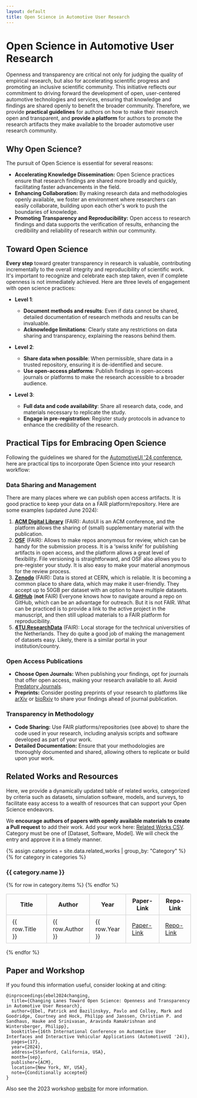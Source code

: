 ```yaml
---
layout: default
title: Open Science in Automotive User Research
---
```


<style>
table {
    width: 100%;
    table-layout: fixed;
    overflow: auto;
}
th, td {
    padding: 0.5rem 1rem;
    border: 1px solid #ccc;
}
</style>

# Open Science in Automotive User Research

Openness and transparency are critical not only for judging the quality of empirical research, but also for accelerating scientific progress and promoting an inclusive scientific community. This initiative reflects our commitment to driving forward the development of open, user-centered automotive technologies and services, ensuring that knowledge and findings are shared openly to benefit the broader community. Therefore, we provide **practical guidelines** for authors on how to make their research open and transparent, and **provide a platform** for authors to promote the research artifacts they make available to the broader automotive user research community.

## Why Open Science?

The pursuit of Open Science is essential for several reasons:

- **Accelerating Knowledge Dissemination:** Open Science practices ensure that research findings are shared more broadly and quickly, facilitating faster advancements in the field.
- **Enhancing Collaboration:** By making research data and methodologies openly available, we foster an environment where researchers can easily collaborate, building upon each other's work to push the boundaries of knowledge.
- **Promoting Transparency and Reproducibility:** Open access to research findings and data supports the verification of results, enhancing the credibility and reliability of research within our community.


## Toward Open Science

**Every step** toward greater transparency in research is valuable, contributing incrementally to the overall integrity and reproducibility of scientific work. It's important to recognize and celebrate each step taken, even if complete openness is not immediately achieved. Here are three levels of engagement with open science practices:

- **Level 1**:
  - **Document methods and results**: Even if data cannot be shared, detailed documentation of research methods and results can be invaluable.
  - **Acknowledge limitations**: Clearly state any restrictions on data sharing and transparency, explaining the reasons behind them.

- **Level 2**:
  - **Share data when possible**: When permissible, share data in a trusted repository, ensuring it is de-identified and secure.
  - **Use open-access platforms**: Publish findings in open-access journals or platforms to make the research accessible to a broader audience.

- **Level 3**:
  - **Full data and code availability**: Share all research data, code, and materials necessary to replicate the study.
  - **Engage in pre-registration**: Register study protocols in advance to enhance the credibility of the research.




## Practical Tips for Embracing Open Science

Following the guidelines we shared for the [AutomotiveUI '24 conference](https://www.auto-ui.org/24/authors/open-science/), here are practical tips to incorporate Open Science into your research workflow:

### Data Sharing and Management

There are many places where we can publish open access artifacts. It is good practice to keep your data on a FAIR platform/repository. Here are some examples (updated June 2024):

1. **[ACM Digital Library](https://dl.acm.org)** (FAIR): AutoUI is an ACM conference, and the platform allows the sharing of (small) supplementary material with the publication.
2. **[OSF](https://osf.io)** (FAIR): Allows to make repos anonymous for review, which can be handy for the submission process. It is a ‘swiss knife’ for publishing artifacts in open access, and the platform allows a great level of flexibility. File versioning is straightforward, and OSF also allows you to pre-register your study. It is also easy to make your material anonymous for the review process.
3. **[Zenodo](https://zenodo.org)** (FAIR): Data is stored at CERN, which is reliable. It is becoming a common place to share data, which may make it user-friendly. They accept up to 50GB per dataset with an option to have multiple datasets.
4. **[GitHub](https://github.com)** (**not** FAIR) Everyone knows how to navigate around a repo on GitHub, which can be an advantage for outreach. But it is not FAIR. What can be practiced is to provide a link to the active project in the manuscript, and then still upload materials to a FAIR platform for reproducibility.
5. **[4TU.ResearchData](https://data.4tu.nl)** (FAIR): Local storage for the technical universities of the Netherlands. They do quite a good job of making the management of datasets easy. Likely, there is a similar portal in your institution/country.



### Open Access Publications

- **Choose Open Journals:** When publishing your findings, opt for journals that offer open access, making your research available to all. Avoid [Predatory Journals](https://beallslist.net/).
- **Preprints:** Consider posting preprints of your research to platforms like [arXiv](https://arxiv.org/) or [bioRxiv](https://www.biorxiv.org/) to share your findings ahead of journal publication.

### Transparency in Methodology

- **Code Sharing:** Use FAIR platforms/repositories (see above) to share the code used in your research, including analysis scripts and software developed as part of your work.
- **Detailed Documentation:** Ensure that your methodologies are thoroughly documented and shared, allowing others to replicate or build upon your work.

## Related Works and Resources

Here, we provide a dynamically updated table of related works, categorized by criteria such as datasets, simulation software, models, and surveys, to facilitate easy access to a wealth of resources that can support your Open Science endeavors.

We **encourage authors of papers with openly available materials to create a Pull request** to add their work. 
Add your work here: [Related Works CSV](https://raw.githubusercontent.com/AutoUI-Open-Data-Initiative/autoui-open-data-initiative.github.io/master/_data/related_works.csv).
Category must be one of [Dataset, Software, Model].
We will check the entry and approve it in a timely manner. 





<!-- Include DataTables CSS -->
<link rel="stylesheet" type="text/css" href="https://cdn.datatables.net/1.11.5/css/jquery.dataTables.css">

<style>
  table.dataTable tbody td {
    white-space: nowrap; /* Ensure text does not wrap */
    overflow: hidden; /* Hide the overflowed text */
    text-overflow: ellipsis; /* Show ellipsis (...) for overflowed text */
    max-width: 0; /* Set max-width to 0 to enable scrolling */
    cursor: pointer; /* Change cursor to indicate scrollable content */
  }
  
  table.dataTable tbody td:hover {
    overflow: auto; /* Allow scrolling within the cell */
  }

  /* Optional: Styling to make the table look better */
  .dataTables_wrapper {
    width: 100%;
    overflow-x: auto; /* Enable horizontal scrolling if needed */
  }
</style>

<!-- Table Structure -->
{% assign categories = site.data.related_works | group_by: "Category" %}
{% for category in categories %}
  <h3>{{ category.name }}</h3>
  <table id="table-{{ category.name | slugify }}" class="display" style="width:100%">
    <thead>
      <tr>
        <th style="width: 35%">Title</th>
        <th style="width: 20%">Author</th>
        <th style="width: 5%">Year</th>
        <th style="width: 20%">Paper-Link</th>
        <th style="width: 20%">Repo-Link</th>
      </tr>
    </thead>
    <tbody>
      {% for row in category.items %}
        <tr>
          <td>{{ row.Title }}</td>
          <td>{{ row.Author }}</td>
          <td>{{ row.Year }}</td>
          <td><a href="{{ row["Paper-Link"] }}">Paper-Link</a></td>
          <td><a href="{{ row["Repo-Link"] }}">Repo-Link</a></td>
        </tr>
      {% endfor %}
    </tbody>
  </table>
{% endfor %}

<!-- Include jQuery and DataTables JS -->
<script type="text/javascript" charset="utf8" src="https://code.jquery.com/jquery-3.5.1.js"></script>
<script type="text/javascript" charset="utf8" src="https://cdn.datatables.net/1.11.5/js/jquery.dataTables.js"></script>

<!-- Initialize DataTables -->
<script>
  $(document).ready(function() {
    {% for category in categories %}
      $('#table-{{ category.name | slugify }}').DataTable({
        "autoWidth": false,  // Disable automatic column width calculation
        "columnDefs": [
          { "width": "35%", "targets": 0 },
          { "width": "20%", "targets": 1 },
          { "width": "5%", "targets": 2 },
          { "width": "20%", "targets": 3 },
          { "width": "20%", "targets": 4 }
        ]
      });
    {% endfor %}
  });
</script>




## Paper and Workshop

If you found this information useful, consider looking at and citing:

```
@inproceedings{ebel2024changing,
  title={Changing Lanes Toward Open Science: Openness and Transparency in Automotive User Research},
  author={Ebel, Patrick and Bazilinskyy, Pavlo and Colley, Mark and Goodridge, Courtney and Hock, Philipp and Janssen, Christian P. and Sandhaus, Hauke and Srinivasan, Aravinda Ramakrishnan and Wintersberger, Philipp},
  booktitle={16th International Conference on Automotive User Interfaces and Interactive Vehicular Applications (AutomotiveUI '24)},
  pages={17},
  year={2024},
  address={Stanford, California, USA},
  month={sep},
  publisher={ACM},
  location={New York, NY, USA},
  note={Conditionally accepted}
}
```

Also see the 2023 workshop [website](https://autouimodelingws.jimdosite.com/) for more information.







